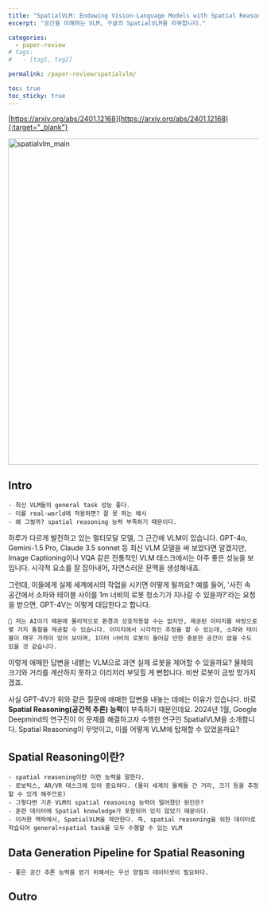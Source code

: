 ```yaml
---
title: "SpatialVLM: Endowing Vision-Language Models with Spatial Reasoning Capabilities 리뷰"
excerpt: "공간을 이해하는 VLM, 구글의 SpatialVLM을 리뷰합니다."

categories: 
  - paper-review
# tags: 
#   - [tag1, tag2]

permalink: /paper-review/spatialvlm/ 

toc: true
toc_sticky: true
---
```


[https://arxiv.org/abs/2401.12168](https://arxiv.org/abs/2401.12168){:target="_blank"}

<img width="655" alt="spatialvlm_main" src="https://github.com/user-attachments/assets/d50aa137-99b0-44a9-bf81-6cddbe103315">

## Intro
<!-- 간략한 소개 -->
```
- 최신 VLM들의 general task 성능 좋다.
- 이를 real-world에 적용하면? 잘 못 하는 예시
- 왜 그럴까? spatial reasoning 능력 부족하기 때문이다.
```
하루가 다르게 발전하고 있는 멀티모달 모델, 그 근간에 VLM이 있습니다. GPT-4o, Gemini-1.5 Pro, Claude 3.5 sonnet 등 최신 VLM 모델을 써 보았다면 알겠지만, Image Captioning이나 VQA 같은 전통적인 VLM 태스크에서는 아주 좋은 성능을 보입니다. 시각적 요소를 잘 잡아내어, 자연스러운 문맥을 생성해내죠. 

그런데, 이들에게 실제 세계에서의 작업을 시키면 어떻게 될까요? 예를 들어, '사진 속 공간에서 소파와 테이블 사이를 1m 너비의 로봇 청소기가 지나갈 수 있을까?'라는 요청을 받으면, GPT-4V는 이렇게 대답한다고 합니다.   

```
🤖 저는 AI이기 때문에 물리적으로 환경과 상호작용할 수는 없지만, 제공된 이미지를 바탕으로 몇 가지 통찰을 제공할 수 있습니다. 이미지에서 시각적인 추정을 할 수 있는데, 소파와 테이블이 매우 가까이 있어 보이며, 1미터 너비의 로봇이 들어갈 만한 충분한 공간이 없을 수도 있을 것 같습니다. 
```  
이렇게 애매한 답변을 내뱉는 VLM으로 과연 실제 로봇을 제어할 수 있을까요? 물체의 크기와 거리를 계산하지 못하고 이리저리 부딪힐 게 뻔합니다. 비싼 로봇이 금방 망가지겠죠. 

사실 GPT-4V가 위와 같은 질문에 애매한 답변을 내놓는 데에는 이유가 있습니다. 바로 **Spatial Reasoning(공간적 추론) 능력**이 부족하기 때문인데요. 2024년 1월, Google Deepmind의 연구진이 이 문제를 해결하고자 수행한 연구인 SpatialVLM을 소개함니다. Spatial Reasoning이 무엇이고, 이를 어떻게 VLM에 탑재할 수 있었을까요? 

## Spatial Reasoning이란?

```
- spatial reasoning이란 이런 능력을 말한다.
- 로보틱스, AR/VR 태스크에 있어 중요하다. (물리 세계의 물체들 간 거리, 크기 등을 추정할 수 있게 해주므로)
- 그렇다면 기존 VLM의 spatial reasoning 능력이 떨어졌던 원인은?
- 훈련 데이터에 Spatial knowledge가 포함되어 있지 않았기 때문이다.
- 이러한 맥락에서, SpatialVLM을 제안한다. 즉, spatial reasoning을 위한 데이터로 학습되어 general+spatial task를 모두 수행할 수 있는 VLM
```

## Data Generation Pipeline for Spatial Reasoning

```
- 좋은 공간 추론 능력을 얻기 위해서는 우선 양질의 데이터셋이 필요하다.
```


  
  

## Outro


